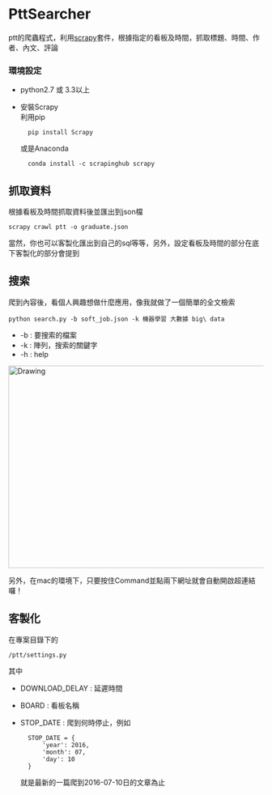 # PttSearcher  
ptt的爬蟲程式，利用[scrapy](http://doc.scrapy.org/en/latest/intro/install.html)套件，根據指定的看板及時間，抓取標題、時間、作者、內文、評論  

### 環境設定
+ python2.7 或 3.3以上
+ 安裝Scrapy  
    利用pip  

        pip install Scrapy
    或是Anaconda  

        conda install -c scrapinghub scrapy

## 抓取資料
根據看板及時間抓取資料後並匯出到json檔

	scrapy crawl ptt -o graduate.json
當然，你也可以客製化匯出到自己的sql等等，另外，設定看板及時間的部分在底下客製化的部分會提到
## 搜索
爬到內容後，看個人興趣想做什麼應用，像我就做了一個簡單的全文檢索

    python search.py -b soft_job.json -k 機器學習 大數據 big\ data

+ -b : 要搜索的檔案
+ -k : 陣列，搜索的關鍵字
+ -h : help

<img src="http://i.imgur.com/1mZg2rV.png" alt="Drawing" width = "600" height = "400" />

另外，在mac的環境下，只要按住Command並點兩下網址就會自動開啟超連結囉！
## 客製化
在專案目錄下的

    /ptt/settings.py
其中
+ DOWNLOAD_DELAY : 延遲時間
+ BOARD : 看板名稱
+ STOP_DATE : 爬到何時停止，例如

        STOP_DATE = {
	        'year': 2016,
	        'month': 07,
	        'day': 10
        }
    就是最新的一篇爬到2016-07-10日的文章為止
